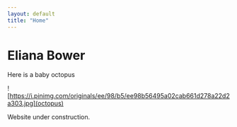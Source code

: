 ```yaml
---
layout: default
title: "Home"
---
```


# Eliana Bower

Here is a baby octopus

![https://i.pinimg.com/originals/ee/98/b5/ee98b56495a02cab661d278a22d2a303.jpg](octopus)

Website under construction.
